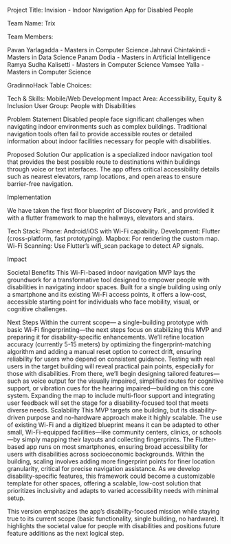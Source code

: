 Project Title: Invision - Indoor Navigation App for Disabled People

Team Name: Trix

Team Members:

Pavan Yarlagadda - Masters in Computer Science
Jahnavi Chintakindi - Masters in Data Science
Panam Dodia - Masters in Artificial Intelligence
Ramya Sudha Kalisetti - Masters in Computer Science
Vamsee Yalla - Masters in Computer Science

GradinnoHack Table Choices:


Tech & Skills: Mobile/Web Development
Impact Area: Accessibility, Equity & Inclusion
User Group: People with Disabilities

Problem Statement
Disabled people face significant challenges when navigating indoor environments such as complex buildings. Traditional navigation tools often fail to provide accessible routes or detailed information about indoor facilities necessary for people with disabilities.

Proposed Solution
Our application is a specialized indoor navigation tool that provides the best possible route to destinations within buildings through voice or text interfaces. The app offers critical accessibility details such as nearest elevators, ramp locations, and open areas to ensure barrier-free navigation.

Implementation

We have taken the first floor blueprint of Discovery Park , and provided it with a flutter framework to map the hallways, elevators and stairs. 

Tech Stack:
Phone: Android/iOS with Wi-Fi capability.
Development: Flutter (cross-platform, fast prototyping).
Mapbox: For rendering the custom map.
Wi-Fi Scanning: Use Flutter’s wifi_scan package to detect AP signals.



 Impact

Societal Benefits
This Wi-Fi-based indoor navigation MVP lays the groundwork for a transformative tool designed to empower people with disabilities in navigating indoor spaces. Built for a single building using only a smartphone and its existing Wi-Fi access points, it offers a low-cost, accessible starting point for individuals who face mobility, visual, or cognitive challenges. 

Next Steps
Within the current scope— a single-building prototype with basic Wi-Fi fingerprinting—the next steps focus on stabilizing this MVP and preparing it for disability-specific enhancements. We’ll refine location accuracy (currently 5-15 meters) by optimizing the fingerprint-matching algorithm and adding a manual reset option to correct drift, ensuring reliability for users who depend on consistent guidance. Testing with real users in the target building will reveal practical pain points, especially for those with disabilities. From there, we’ll begin designing tailored features—such as voice output for the visually impaired, simplified routes for cognitive support, or vibration cues for the hearing impaired—building on this core system. Expanding the map to include multi-floor support and integrating user feedback will set the stage for a disability-focused tool that meets diverse needs.
Scalability
This MVP targets one building, but its disability-driven purpose and no-hardware approach make it highly scalable. The use of existing Wi-Fi and a digitized blueprint means it can be adapted to other small, Wi-Fi-equipped facilities—like community centers, clinics, or schools—by simply mapping their layouts and collecting fingerprints. The Flutter-based app runs on most smartphones, ensuring broad accessibility for users with disabilities across socioeconomic backgrounds. Within the building, scaling involves adding more fingerprint points for finer location granularity, critical for precise navigation assistance. As we develop disability-specific features, this framework could become a customizable template for other spaces, offering a scalable, low-cost solution that prioritizes inclusivity and adapts to varied accessibility needs with minimal setup.

This version emphasizes the app’s disability-focused mission while staying true to its current scope (basic functionality, single building, no hardware). It highlights the societal value for people with disabilities and positions future feature additions as the next logical step. 









